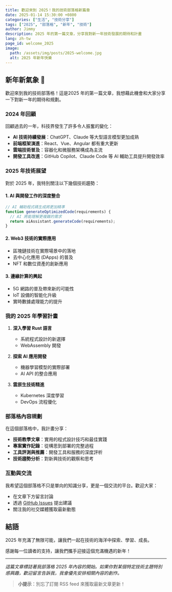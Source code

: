 ```yaml
---
title: 歡迎來到 2025！我的技術部落格新篇章
date: 2025-01-14 15:30:00 +0800
categories: ["生活", "技術分享"]
tags: ["2025", "部落格", "新年", "技術"]
author: Jimmy
description: 2025 年的第一篇文章，分享我對新一年技術發展的期待和計畫
lang: zh-tw
page_id: welcome_2025
image:
  path: /assets/img/posts/2025-welcome.jpg
  alt: 2025 年新年快樂
---
```


## 新年新氣象 🎉

歡迎來到我的技術部落格！這是2025 年的第一篇文章，我想藉此機會和大家分享一下對新一年的期待和規劃。

### 2024 年回顧

回顧過去的一年，科技界發生了許多令人振奮的變化：

- **AI 技術持續發展**：ChatGPT、Claude 等大型語言模型更加成熟
- **前端框架演進**：React、Vue、Angular 都有重大更新
- **雲端技術普及**：容器化和微服務架構成為主流
- **開發工具改進**：GitHub Copilot、Claude Code 等 AI 輔助工具提升開發效率

### 2025 年技術展望

對於 2025 年，我特別關注以下幾個技術趨勢：

#### 1. AI 與開發工作的深度整合
```javascript
// AI 輔助程式碼生成將更加精準
function generateOptimizedCode(requirements) {
  // AI 將能理解更複雜的需求
  return aiAssistant.generateCode(requirements);
}
```

#### 2. Web3 技術的實際應用
- 區塊鏈技術在實際場景中的落地
- 去中心化應用 (DApps) 的普及
- NFT 和數位資產的創新應用

#### 3. 邊緣計算的興起
- 5G 網路的普及帶來新的可能性
- IoT 設備的智能化升級
- 實時數據處理能力的提升

### 我的 2025 年學習計畫

1. **深入學習 Rust 語言**
   - 系統程式設計的新選擇
   - WebAssembly 開發

2. **探索 AI 應用開發**
   - 機器學習模型的實際部署
   - AI API 的整合應用

3. **雲原生技術精進**
   - Kubernetes 深度學習
   - DevOps 流程優化

### 部落格內容規劃

在這個部落格中，我計畫分享：

- **技術教學文章**：實用的程式設計技巧和最佳實踐
- **專案實作記錄**：從構思到部署的完整過程
- **工具評測與推薦**：開發工具和服務的深度評析
- **技術趨勢分析**：對新興技術的觀察和思考

### 互動與交流

我希望這個部落格不只是單向的知識分享，更是一個交流的平台。歡迎大家：

- 在文章下方留言討論
- 透過 [GitHub Issues](https://github.com/Jimmy-web169/Jimmy-web169.github.io/issues) 提出建議
- 關注我的社交媒體獲取最新動態

## 結語

2025 年充滿了無限可能，讓我們一起在技術的海洋中探索、學習、成長。

感謝每一位讀者的支持，讓我們攜手迎接這個充滿機遇的新年！

---

*這篇文章標誌著我部落格 2025 年內容的開始。如果你對某個特定技術主題特別感興趣，歡迎留言告訴我，我會優先安排相關內容的創作。*

> **小提示**：別忘了訂閱 RSS feed 來獲取最新文章更新！
